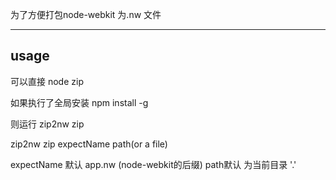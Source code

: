 为了方便打包node-webkit 为.nw 文件

----
usage
----
可以直接 node zip

如果执行了全局安装
npm install -g 

则运行
zip2nw zip 


zip2nw zip expectName path(or a file)

expectName 默认 app.nw (node-webkit的后缀)
path默认 为当前目录 '.'
